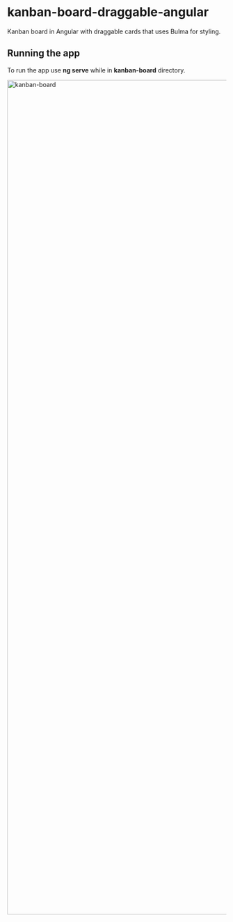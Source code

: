 # kanban-board-draggable-angular
Kanban board in Angular with draggable cards that uses Bulma for styling.

## Running the app
To run the app use **ng serve** while in **kanban-board** directory.

<img width="1916" alt="kanban-board" src="https://github.com/JohnnyCiepiela/kanban-board-draggable-angular/assets/99767967/581f9bb2-9b6e-4e36-91d1-f9fce1e70ce3">
